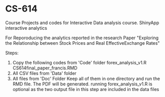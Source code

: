 # CS-614
Course Projects and codes for Interactive Data analysis course. ShinyApp interactive analytics

For Reporoducing the analytics reported in the research Paper "Exploring the Relationship between Stock Prices and Real EffectiveExchange Rates"

Steps:
1. Copy the following codes from 'Code' folder
   forex_analysis_v1.R
   CS614final_paper_francis.RMD
2. All CSV files from 'Data' folder
3. All files from 'Doc' Folder
Keep all of them in one directory and run the RMD file. The PDF will be generated. running forex_analysis_v1.R is optional as the two output file in this step are included in the data files

